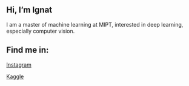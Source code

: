 ## Hi, I’m Ignat

I am a master of machine learning at MIPT, interested in deep learning, especially computer vision.

## Find me in:
[Instagram](https://www.instagram.com/ignat_polezhaev/)

[Kaggle](https://www.kaggle.com/polezhaevignat)
